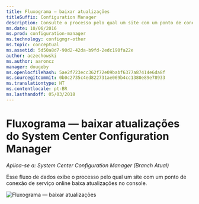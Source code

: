 ```yaml
---
title: Fluxograma — baixar atualizações
titleSuffix: Configuration Manager
description: Consulte o processo pelo qual um site com um ponto de conexão de serviço online baixa atualizações no console.
ms.date: 10/06/2016
ms.prod: configuration-manager
ms.technology: configmgr-other
ms.topic: conceptual
ms.assetid: 5d50a8d7-90d2-42da-b9fd-2edc190fa22e
author: aczechowski
ms.author: aaroncz
manager: dougeby
ms.openlocfilehash: 5ae2f723ecc362f72e09babf6377a87414e6da8f
ms.sourcegitcommit: 0b0c2735c4ed822731ae069b4cc1380e89e78933
ms.translationtype: HT
ms.contentlocale: pt-BR
ms.lasthandoff: 05/03/2018
---
```

# <a name="flowchart---download-updates-for-system-center-configuration-manager"></a>Fluxograma — baixar atualizações do System Center Configuration Manager

*Aplica-se a: System Center Configuration Manager (Branch Atual)*

Esse fluxo de dados exibe o processo pelo qual um site com um ponto de conexão de serviço online baixa atualizações no console.  

 ![Fluxograma — baixar atualizações](media/Flowchart---Download-updates.png)  
